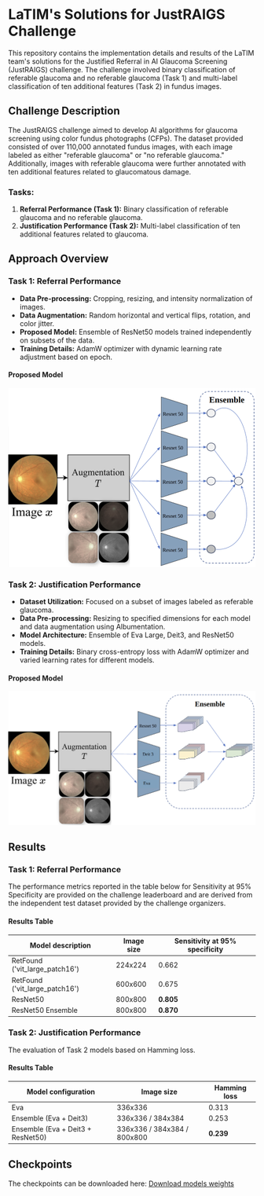 # LaTIM's Solutions for JustRAIGS Challenge

This repository contains the implementation details and results of the LaTIM team's solutions for the Justified Referral in AI Glaucoma Screening (JustRAIGS) challenge. The challenge involved binary classification of referable glaucoma and no referable glaucoma (Task 1) and multi-label classification of ten additional features (Task 2) in fundus images.

## Challenge Description

The JustRAIGS challenge aimed to develop AI algorithms for glaucoma screening using color fundus photographs (CFPs). The dataset provided consisted of over 110,000 annotated fundus images, with each image labeled as either "referable glaucoma" or "no referable glaucoma." Additionally, images with referable glaucoma were further annotated with ten additional features related to glaucomatous damage.

### Tasks:
1. **Referral Performance (Task 1):** Binary classification of referable glaucoma and no referable glaucoma.
2. **Justification Performance (Task 2):** Multi-label classification of ten additional features related to glaucoma.

## Approach Overview

### Task 1: Referral Performance
- **Data Pre-processing:** Cropping, resizing, and intensity normalization of images.
- **Data Augmentation:** Random horizontal and vertical flips, rotation, and color jitter.
- **Proposed Model:** Ensemble of ResNet50 models trained independently on subsets of the data.
- **Training Details:** AdamW optimizer with dynamic learning rate adjustment based on epoch.

#### Proposed Model

![image](https://github.com/Mostafa-EHD/JustRAIGS_LaTIM_Solution/blob/main/Task1.png?raw=true)

### Task 2: Justification Performance
- **Dataset Utilization:** Focused on a subset of images labeled as referable glaucoma.
- **Data Pre-processing:** Resizing to specified dimensions for each model and data augmentation using Albumentation.
- **Model Architecture:** Ensemble of Eva Large, Deit3, and ResNet50 models.
- **Training Details:** Binary cross-entropy loss with AdamW optimizer and varied learning rates for different models.

#### Proposed Model

![image](https://github.com/Mostafa-EHD/JustRAIGS_LaTIM_Solution/blob/main/Task2.png?raw=true)

## Results

### Task 1: Referral Performance
The performance metrics reported in the table below for Sensitivity at 95% Specificity are provided on the challenge leaderboard and are derived from the independent test dataset provided by the challenge organizers.

#### Results Table

| Model description | Image size | Sensitivity at 95% specificity |
| ----------------- | ---------- | ------------------------------ |
| RetFound ('vit\_large\_patch16') | 224x224 | 0.662 |
| RetFound ('vit\_large\_patch16') | 600x600 | 0.675 |
| ResNet50 | 800x800 | **0.805** |
| ResNet50 Ensemble | 800x800 | **0.870** |

### Task 2: Justification Performance
The evaluation of Task 2 models based on Hamming loss.

#### Results Table

| Model configuration | Image size | Hamming loss |
| ------------------- | ---------- | ------------ |
| Eva | 336x336 | 0.313 |
| Ensemble (Eva + Deit3) | 336x336 / 384x384 | 0.253 |
| Ensemble (Eva + Deit3 + ResNet50) | 336x336 / 384x384 / 800x800 | **0.239** |

## Checkpoints
The checkpoints can be downloaded here: [Download models weights]([task1_proposed_model.png](https://drive.google.com/drive/folders/1v-YCpaZmgtgkQ3SwJ6Xu2ubuBu0OkfWt))
